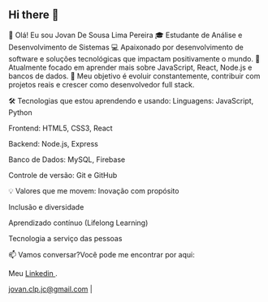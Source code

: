 ## Hi there 👋

👋 Olá! Eu sou Jovan De Sousa Lima Pereira
🎓 Estudante de Análise e Desenvolvimento de Sistemas
💻 Apaixonado por desenvolvimento de software e soluções tecnológicas que impactam positivamente o mundo.
🌱 Atualmente focado em aprender mais sobre JavaScript, React, Node.js e bancos de dados.
🚀 Meu objetivo é evoluir constantemente, contribuir com projetos reais e crescer como desenvolvedor full stack.

🛠️ Tecnologias que estou aprendendo e usando:
Linguagens: JavaScript, Python

Frontend: HTML5, CSS3, React

Backend: Node.js, Express

Banco de Dados: MySQL, Firebase

Controle de versão: Git e GitHub

💡 Valores que me movem:
Inovação com propósito

Inclusão e diversidade

Aprendizado contínuo (Lifelong Learning)

Tecnologia a serviço das pessoas

📫 Vamos conversar?Você pode me encontrar por aqui:

<p>
Meu
  <a
    href="https://www.linkedin.com/in/jovan-de-sousa-bb2a381b5/"
    title="Meu perfil">
   Linkedin </a
  >.
</p>

 jovan.clp.jc@gmail.com | 

